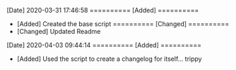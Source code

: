 [Date]
2020-03-31 17:46:58
========== [Added] ==========
*    [Added] Created the base script
========== [Changed] ==========
*    [Changed] Updated Readme

[Date]
2020-04-03 09:44:14
========== [Added] ==========
*    [Added] Used the script to create a changelog for itself... trippy
